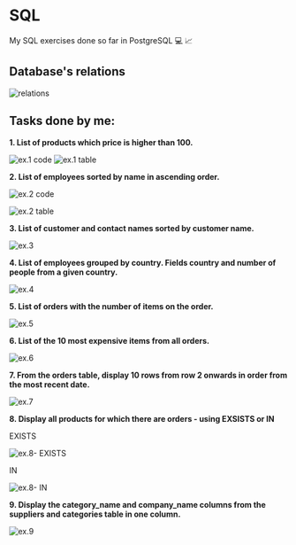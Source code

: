 # SQL

My SQL exercises done so far in PostgreSQL 💻 &#128200;

## Database's relations

![relations](relations.jpg)

## Tasks done by me:

<p><b> 1. List of products which price is higher than 100. </b></p>

![ex.1 code](ex1.code.jpg)
![ex.1 table](ex1.table.jpg)

<p><b> 2. List of employees sorted by name in ascending order. </b></p>

![ex.2 code](ex2.code.jpg)

![ex.2 table](ex.2.table.jpg)

<p><b> 3. List of customer and contact names sorted by customer name. </b></p>

![ex.3](ex.3.jpg)

<p><b> 4. List of employees grouped by country. Fields country and number of people from a given country. </b></p>

![ex.4](ex.4.jpg)

<p><b> 5. List of orders with the number of items on the order. </b></p>

![ex.5](ex.5.jpg)

<p><b> 6. List of the 10 most expensive items from all orders. </b></p>

![ex.6](ex.6.jpg)

<p><b> 7. From the orders table, display 10 rows from row 2 onwards in order from the most recent date. </b></p>

![ex.7](ex.7.jpg)

<p><b> 8. Display all products for which there are orders - using EXSISTS or IN </b></p>

<p>EXISTS</p>

![ex.8- EXISTS](ex.8-exists.jpg)

<p>IN</p>

![ex.8- IN](ex.8-exists.jpg)

<p><b> 9. Display the category_name and company_name columns from the suppliers and categories table in one column.</b></p>

![ex.9](ex.9.jpg)
